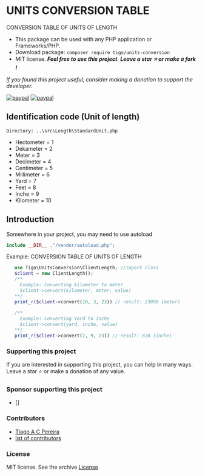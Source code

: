 # UNITS CONVERSION TABLE
CONVERSION TABLE OF UNITS OF LENGTH

- This package can be used with any PHP application or Frameworks/PHP.
- Download package: ```composer require tigo/units-conversion```
- MIT license. ***Feel free to use this project***. ***Leave a star :star: or make a fork !***

*If you found this project useful, consider making a donation to support the developer.* 

[![paypal](https://www.paypalobjects.com/pt_BR/BR/i/btn/btn_donateCC_LG.gif)](https://www.paypal.com/donate?hosted_button_id=5SCQFF9FDUYNW)
[![paypal](https://www.paypalobjects.com/en_US/i/btn/btn_donateCC_LG.gif)](https://www.paypal.com/donate?hosted_button_id=XLUUH8EL85UXE)

## Identification code (Unit of length)
```
Directory: ..\src\Length\StandardUnit.php
```
* Hectometer = 1 
* Dekameter = 2
* Meter = 3
* Decimeter = 4
* Centimeter = 5
* Millimeter = 6
* Yard = 7
* Feet = 8
* Inche = 9
* Kilometer = 10
## Introduction
Somewhere in your project, you may need to use autoload
 ```php
 include __DIR__ ."/vendor/autoload.php";
 ```
 Example: CONVERSION TABLE OF UNITS OF LENGTH
 ```php
    use Tigo\UnitsConversion\ClientLength; //import class 
    $client = new ClientLength();
    /**
      Example: Converting kilometer to meter
      $client->convert(kilometer, meter, value)
    **/
    print_r($client->convert(10, 3, 23)) // result: 23000 (meter)
    
    /**
      Example: Converting Yard to Inche
      $client->convert(yard, inche, value)
    **/
    print_r($client->convert(7, 9, 23)) // result: 828 (inche)
 ```
### Supporting this project
If you are interested in supporting this project, you can help in many ways. Leave a star :star: or make a donation of any value.

### Sponsor supporting this project
- []
### Contributors
 - [Tiago A C Pereira](https://github.com/tigoCaval) 
 - [list of contributors](https://github.com/tigoCaval/units-conversion-table/graphs/contributors)
### License
MIT license. See the archive [License](https://github.com/tigoCaval/units-conversion-table/blob/main/LICENSE)
